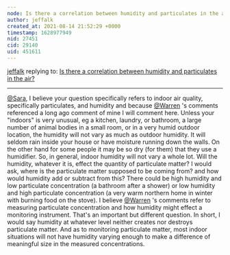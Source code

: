 ```yaml
---
node: Is there a correlation between humidity and particulates in the air?
author: jeffalk
created_at: 2021-08-14 21:52:29 +0000
timestamp: 1628977949
nid: 27451
cid: 29140
uid: 451611
---
```




[jeffalk](../profile/jeffalk) replying to: [Is there a correlation between humidity and particulates in the air?](../notes/sarasage/08-10-2021/is-there-a-correlation-between-humidity-and-particulates-in-the-air)

----
[@Sara](/profile/Sara),  I believe your question specifically refers to indoor air quality, specifically particulates,  and humidity and because [@Warren](/profile/Warren) 's comments referenced a long ago comment  of mine I will comment here.  Unless your "indoors" is very unusual, eg a kitchen, laundry, or bathroom, a large number of animal bodies in a small room, or in a very humid outdoor location, the humidity will not vary as much as outdoor humidity. It will seldom rain inside your house or have moisture running down the walls. On the other hand for some people it may be so dry (for them) that they use a humidifier. So, in general, indoor humidity will not vary a whole lot. Will the humidity, whatever it is, effect the quantity of particulate matter? I would ask, where is the particulate matter supposed to be coming from? and how would humidity add or subtract from this?  There could be high humidity and low particulate concentration (a bathroom after a shower) or low humidity and high particulate concentration (a very warm northern home in winter with burning food on the stove). I believe [@Warren](/profile/Warren) 's comments refer to measuring particulate concentration and how humidity might effect a monitoring instrument. That's an important but different question. In short, I would say humidity at whatever level neither creates nor destroys particulate matter. And as to monitoring particulate matter, most indoor situations will not have humidity varying enough to make a difference of meaningful size in the measured concentrations.